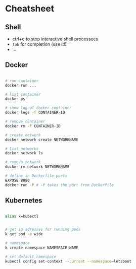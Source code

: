 # Cheatsheet

## Shell

* ctrl+c to stop interactive shell processees
* `tab` for completion (use it!)
* ...


## Docker

```bash

# run container
docker run ...

# list container
docker ps

# show log of docker container
docker logs -f CONTAINER-ID

# remove container
docker rm -f CONTAINER-ID

# create network
docker network create NETWORKNAME

# list networks
docker network ls

# remove network
docker rm network NETWORKNAME

# define in Dockerfile ports
EXPOSE 8080
docker run -P # -P takes the port from Dockerfile

```


## Kubernetes


```bash

alias k=kubectl


# get ip adresses for running pods
k get pod -o wide

# namespace
k create namespace NAMESPACE-NAME

# set default namespace
kubectl config set-context --current --namespace=letsboot

```